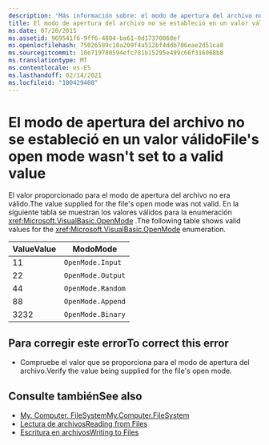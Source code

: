```yaml
---
description: 'Más información sobre: el modo de apertura del archivo no se ha establecido en un valor válido'
title: El modo de apertura del archivo no se estableció en un valor válido
ms.date: 07/20/2015
ms.assetid: 969541f6-9ff6-4804-ba61-0d17370060ef
ms.openlocfilehash: 75026589c18a209f4a512bf4ddb706eae2d51ca8
ms.sourcegitcommit: 10e719780594efc781b15295e499c66f316068b8
ms.translationtype: MT
ms.contentlocale: es-ES
ms.lasthandoff: 02/14/2021
ms.locfileid: "100429408"
---
```

# <a name="files-open-mode-wasnt-set-to-a-valid-value"></a><span data-ttu-id="2a886-103">El modo de apertura del archivo no se estableció en un valor válido</span><span class="sxs-lookup"><span data-stu-id="2a886-103">File's open mode wasn't set to a valid value</span></span>

<span data-ttu-id="2a886-104">El valor proporcionado para el modo de apertura del archivo no era válido.</span><span class="sxs-lookup"><span data-stu-id="2a886-104">The value supplied for the file's open mode was not valid.</span></span> <span data-ttu-id="2a886-105">En la siguiente tabla se muestran los valores válidos para la enumeración <xref:Microsoft.VisualBasic.OpenMode> .</span><span class="sxs-lookup"><span data-stu-id="2a886-105">The following table shows valid values for the <xref:Microsoft.VisualBasic.OpenMode> enumeration.</span></span>  
  
|<span data-ttu-id="2a886-106">Value</span><span class="sxs-lookup"><span data-stu-id="2a886-106">Value</span></span>|<span data-ttu-id="2a886-107">Modo</span><span class="sxs-lookup"><span data-stu-id="2a886-107">Mode</span></span>|  
|-----------|----------|  
|<span data-ttu-id="2a886-108">1</span><span class="sxs-lookup"><span data-stu-id="2a886-108">1</span></span>|`OpenMode.Input`|  
|<span data-ttu-id="2a886-109">2</span><span class="sxs-lookup"><span data-stu-id="2a886-109">2</span></span>|`OpenMode.Output`|  
|<span data-ttu-id="2a886-110">4</span><span class="sxs-lookup"><span data-stu-id="2a886-110">4</span></span>|`OpenMode.Random`|  
|<span data-ttu-id="2a886-111">8</span><span class="sxs-lookup"><span data-stu-id="2a886-111">8</span></span>|`OpenMode.Append`|  
|<span data-ttu-id="2a886-112">32</span><span class="sxs-lookup"><span data-stu-id="2a886-112">32</span></span>|`OpenMode.Binary`|  
  
## <a name="to-correct-this-error"></a><span data-ttu-id="2a886-113">Para corregir este error</span><span class="sxs-lookup"><span data-stu-id="2a886-113">To correct this error</span></span>  
  
- <span data-ttu-id="2a886-114">Compruebe el valor que se proporciona para el modo de apertura del archivo.</span><span class="sxs-lookup"><span data-stu-id="2a886-114">Verify the value being supplied for the file's open mode.</span></span>  
  
## <a name="see-also"></a><span data-ttu-id="2a886-115">Consulte también</span><span class="sxs-lookup"><span data-stu-id="2a886-115">See also</span></span>

- [<span data-ttu-id="2a886-116">My. Computer. FileSystem</span><span class="sxs-lookup"><span data-stu-id="2a886-116">My.Computer.FileSystem</span></span>](xref:Microsoft.VisualBasic.FileIO.FileSystem)
- [<span data-ttu-id="2a886-117">Lectura de archivos</span><span class="sxs-lookup"><span data-stu-id="2a886-117">Reading from Files</span></span>](../developing-apps/programming/drives-directories-files/reading-from-files.md)
- [<span data-ttu-id="2a886-118">Escritura en archivos</span><span class="sxs-lookup"><span data-stu-id="2a886-118">Writing to Files</span></span>](../developing-apps/programming/drives-directories-files/writing-to-files.md)
